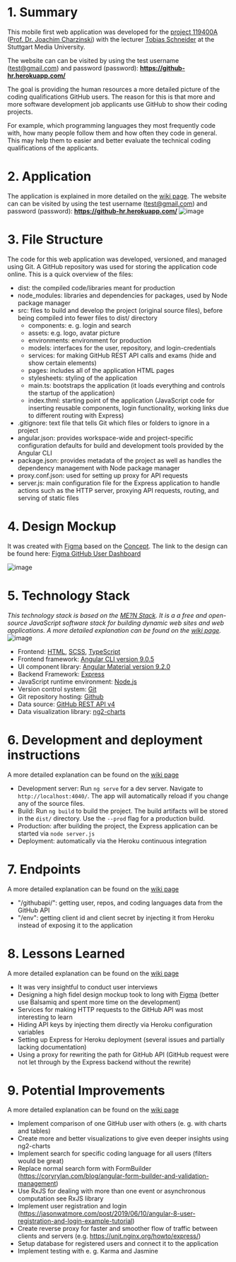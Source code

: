 # 1. Summary
This mobile first web application was developed for the [project 119400A](https://www.hdm-stuttgart.de/vorlesung_detail?vorlid=5212594) ([Prof. Dr. Joachim Charzinski](https://www.hdm-stuttgart.de/person_view_kuerzel?kuerzel=charzinski)) with the lecturer [Tobias Schneider](https://www.hdm-stuttgart.de/kontakt/suche_ergebnis_liste?Id=6375853) at the Stuttgart Media University. 

The website can can be visited by using the test username (test@gmail.com) and password (password): **https://github-hr.herokuapp.com/**

The goal is providing the human resources a more detailed picture of the coding qualifications GitHub users. The reason for this is that more and more software development job applicants use GitHub to show their coding projects.

For example, which programming languages they most frequently code with, how many people follow them and how often they code in general. This may help them to easier and better evaluate the technical coding qualifications of the applicants.

# 2. Application
The application is explained in more detailed on the [wiki page](https://github.com/johannesstroebele91/GitHubUserDashboard/wiki/Application-Explanation). The website can can be visited by using the test username (test@gmail.com) and password (password): **https://github-hr.herokuapp.com/**
![image](https://user-images.githubusercontent.com/33202527/90344410-d294e900-e019-11ea-8ed9-e878ec8c4bc7.png)

# 3. File Structure
The code for this web application was developed, versioned, and managed using Git. A GitHub repository was used for storing the application code online. This is a quick overview of the files:

* dist: the compiled code/libraries meant for production
* node_modules: libraries and dependencies for packages, used by Node package manager
* src: files to build and develop the project (original source files), before being
compiled into fewer files to dist/ directory
  * components: e. g. login and search
  * assets: e.g. logo, avatar picture
  * environments: environment for production
  * models: interfaces for the user, repository, and login-credentials
  * services: for making GitHub REST API calls 
and exams (hide and show certain elements)
  * pages: includes all of the application HTML pages
  * stylesheets: styling of the application
  * main.ts: bootstraps the application (it loads everything and controls the startup of the application)
  * index.thml: starting point of the application
(JavaScript code for inserting reusable components, login functionality,
working links due to different routing with Express)
* .gitignore: text file that tells Git which files or folders to ignore in a project
* angular.json: provides workspace-wide and project-specific configuration defaults for build and development tools provided by the Angular CLI
* package.json: provides metadata of the project as well as handles the
dependency management with Node package manager
* proxy.conf.json: used for setting up proxy for API requests
* server.js: main configuration file for the Express application to handle actions
such as the HTTP server, proxying API requests, routing, and serving of static files

# 4. Design Mockup
It was created with [Figma](https://www.figma.com/) based on the [Concept](https://github.com/johannesstroebele91/GitHub_User_Dashboard/wiki/Concept/). The link to the design can be found here: [Figma GitHub User Dashboard](https://www.figma.com/file/nWGswJQDBkAM0IAn1371YH/GitHub-User-Dashboard)

![image](https://user-images.githubusercontent.com/33202527/83942333-db379a80-a7f2-11ea-998c-987b91653fec.png)

# 5. Technology Stack
_This technology stack is based on the [ME?N Stack](https://en.wikipedia.org/wiki/MEAN_(solution_stack)). It is a a free and open-source JavaScript software stack for building dynamic web sites and web applications. A more detailed explanation can be found on the [wiki page](https://github.com/johannesstroebele91/GitHubUserDashboard/wiki/Technology-Stack)._
![image](https://user-images.githubusercontent.com/33202527/90343811-3b796280-e014-11ea-9ea6-f7da7efeb4a6.png)
* Frontend: [HTML](https://www.w3.org/TR/html52/), [SCSS](https://sass-lang.com/), [TypeScript](https://www.typescriptlang.org/)
* Frontend framework: [Angular CLI version 9.0.5](https://github.com/angular/angular-cli)
* UI component library: [Angular Material version 9.2.0](https://material.angular.io/)
* Backend Framework: [Express](https://expressjs.com/)
* JavaScript runtime environment: [Node.js](https://nodejs.org/en/) 
* Version control system: [Git](https://git-scm.com/)
* Git repository hosting: [Github](http://github.com/)
* Data source: [GitHub REST API v4](https://developer.github.com/v4/)
* Data visualization library: [ng2-charts](https://valor-software.com/ng2-charts/)

# 6. Development and deployment instructions
A more detailed explanation can be found on the [wiki page](https://github.com/johannesstroebele91/GitHubUserDashboard/wiki/Application-Explanation)
* Development server: Run `ng serve` for a dev server. Navigate to `http://localhost:4040/`. The app will automatically reload if you change any of the source files.
* Build: Run `ng build` to build the project. The build artifacts will be stored in the `dist/` directory. Use the `--prod` flag for a production build.
* Production: after building the project, the Express application can be started via `node server.js`
* Deployment: automatically via the Heroku continuous integration

# 7. Endpoints
A more detailed explanation can be found on the [wiki page](https://github.com/johannesstroebele91/GitHubUserDashboard/wiki/Application-Explanation)
* "/githubapi/": getting user, repos, and coding languages data from the GitHub API
* "/env": getting client id and client secret by injecting it from Heroku instead of exposing it to the application

# 8. Lessons Learned
A more detailed explanation can be found on the [wiki page](https://github.com/johannesstroebele91/GitHubUserDashboard/wiki/Lessons-Learned)
* It was very insightful to conduct user interviews
* Designing a high fidel design mockup took to long with [Figma](https://www.figma.com/) (better use Balsamiq and spent more time on the development)
* Services for making HTTP requests to the GitHub API was most interesting to learn
* Hiding API keys by injecting them directly via Heroku configuration variables
* Setting up Express for Heroku deployment (several issues and partially lacking documentation)
* Using a proxy for rewriting the path for GitHub API (GitHub request were not let through by the Express backend without the rewrite)

# 9. Potential Improvements
A more detailed explanation can be found on the [wiki page](https://github.com/johannesstroebele91/GitHubUserDashboard/wiki/Potential-enhancement)
* Implement comparison of one GitHub user with others (e. g. with charts and tables)
* Create more and better visualizations to give even deeper insights using ng2-charts
* Implement search for specific coding language for all users (filters would be great)
* Replace normal search form with FormBuilder (https://coryrylan.com/blog/angular-form-builder-and-validation-management)
* Use RxJS for dealing with more than one event or asynchronous computation see RxJS library
* Implement user registration and login (https://jasonwatmore.com/post/2019/06/10/angular-8-user-registration-and-login-example-tutorial)
* Create reverse proxy for faster and smoother flow of traffic between clients and servers (e.g. https://unit.nginx.org/howto/express/)
* Setup database for registered users and connect it to the application
* Implement testing with e. g. Karma and Jasmine
